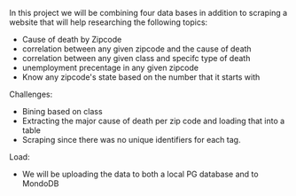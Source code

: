 In this project we will be combining four data bases in addition to scraping a website that will help researching the following topics:
- Cause of death by Zipcode
- correlation between any given zipcode and the cause of death
- correlation between any given class and specifc type of death
- unemployment precentage in any given zipcode
- Know any zipcode's state based on the number that it starts with 


Challenges:
- Bining based on class
- Extracting the major cause of death per zip code and loading that into a table
- Scraping since there was no unique identifiers for each tag. 



Load:
- We will be uploading the data to both a local PG database and to MondoDB